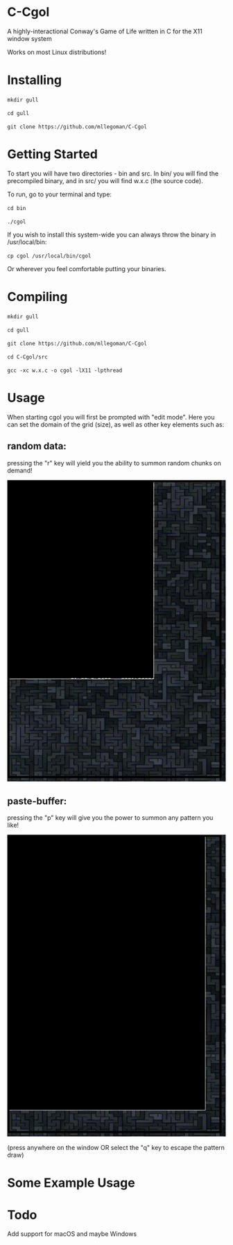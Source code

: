 # C-Cgol
A highly-interactional Conway's Game of Life written in C for the X11 window system

Works on most Linux distributions!

# Installing

`mkdir gull`

`cd gull`

`git clone https://github.com/mllegoman/C-Cgol`

# Getting Started

To start you will have two directories - bin and src. In bin/ you will find the precompiled binary, and in src/ you will find w.x.c (the source code).

To run, go to your terminal and type:

`cd bin`

`./cgol`

If you wish to install this system-wide you can always throw the binary in /usr/local/bin:

`cp cgol /usr/local/bin/cgol`

Or wherever you feel comfortable putting your binaries.

# Compiling

`mkdir gull`

`cd gull`

`git clone https://github.com/mllegoman/C-Cgol`

`cd C-Cgol/src`

`gcc -xc w.x.c -o cgol -lX11 -lpthread`

# Usage
When starting cgol you will first be prompted with "edit mode". Here you can set the domain of the grid (size), as well as other key elements such as:

## random data:

pressing the "r" key will yield you the ability to summon random chunks on demand!

![](gif/rand.gif)

## paste-buffer:

pressing the "p" key will give you the power to summon any pattern you like!

![](gif/paste.gif)

(press anywhere on the window OR select the "q" key to escape the pattern draw)

# Some Example Usage

# Todo

Add support for macOS and maybe Windows


